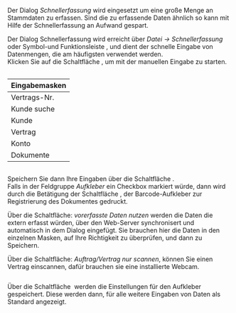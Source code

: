 <!DOCTYPE html>
<html>
<head>
<meta charset="utf-8">
<meta name="viewport" content="width=device-width, initial-scale=1.0">
<title>200_Schnellerfassung.md</title>
<link rel="stylesheet" href="https://stackedit.io/res-min/themes/base.css" />
<script type="text/javascript" src="https://cdn.mathjax.org/mathjax/latest/MathJax.js?config=TeX-AMS_HTML"></script>
</head>
<body><div class="container"><p>Der Dialog <em>Schnellerfassung</em> wird eingesetzt um eine große Menge an Stammdaten zu erfassen. Sind die zu erfassende Daten ähnlich so kann mit Hilfe der Schnellerfassung an Aufwand gespart.</p>

<p>Der Dialog Schnellerfassung wird erreicht über <em>Datei → Schnellerfassung</em> oder Symbol-und Funktionsleiste <img src="http://xpecto.github.io/docs/img/img_1442999858597.png" alt="" title="">, und dient der schnelle Eingabe von Datenmengen, die am häufigsten verwendet werden. <br>
Klicken Sie auf die Schaltfläche <img src="http://xpecto.github.io/docs/img/img_1443018152604.png" alt="" title="">, um mit der manuellen Eingabe zu starten.</p>

<p><img src="http://xpecto.github.io/docs/img/img_1442999939016.png" alt="" title=""></p>

<table>
<thead>
<tr>
  <th>Eingabemasken</th>
</tr>
</thead>
<tbody><tr>
  <td>Vertrags-Nr.</td>
</tr>
<tr>
  <td>Kunde suche</td>
</tr>
<tr>
  <td>Kunde</td>
</tr>
<tr>
  <td>Vertrag</td>
</tr>
<tr>
  <td>Konto</td>
</tr>
<tr>
  <td>Dokumente</td>
</tr>
</tbody></table>


<p><img src="http://xpecto.github.io/docs/img/img_1443000322630.png" alt="" title=""></p>

<p>Speichern Sie dann Ihre Eingaben über die Schaltfläche <img src="http://xpecto.github.io/docs/img/img_1443019951326.png" alt="" title="">.  <br>
Falls in der Feldgruppe <em>Aufkleber</em> ein Checkbox markiert würde, dann wird durch die Betätigung der Schaltfläche <img src="http://xpecto.github.io/docs/img/img_1443019964944.png" alt="" title="">, der Barcode-Aufkleber zur Registrierung des Dokumentes gedruckt.</p>

<p>Über die Schaltfläche: <em>vorerfasste Daten nutzen</em> werden die Daten die extern erfasst würden, über den Web-Server synchronisert und automatisch in dem Dialog eingefügt. Sie brauchen hier die Daten in den einzelnen Masken, auf Ihre Richtigkeit zu überprüfen, und dann zu Speichern.</p>

<p>Über die Schaltfläche: <em>Auftrag/Vertrag nur scannen</em>, können Sie einen Vertrag einscannen, dafür brauchen sie eine installierte Webcam.</p>

<p><img src="http://xpecto.github.io/docs/img/img_1443000902734.png" alt="" title=""></p>

<p>Über die Schaltfläche <img src="http://xpecto.github.io/docs/img/img_1443020139854.png" alt="" title=""> werden die Einstellungen für den Aufkleber gespeichert. Diese werden dann, für alle weitere Eingaben von Daten als Standard angezeigt.</p></div></body>
</html>